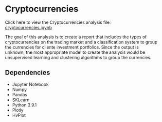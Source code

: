 # Cryptocurrencies
Click here to view the Cryptocurrencies analysis file: [cryptocurrencies.ipynb](https://github.com/JohnCselcuk/Cryptocurrencies/blob/main/crypto_clustering.ipynb)

The goal of this analysis is to create a report that includes the types of cryptocurrencies on the trading market and a classification system to group the currencies for cliente investment portfolios. Since the output is unknown, the most appropriate model to create the analysis would be unsupervised learning and clustering algorithms to group the currencies.

## Dependencies
- Jupyter Notebook
- Numpy
- Pandas
- SKLearn 
- Python 3.9.1
- Plotly
- HvPlot
